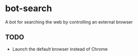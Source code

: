 # bot-search
A bot for searching the web by controlling an external browser

## TODO
- Launch the default browser instead of Chrome
